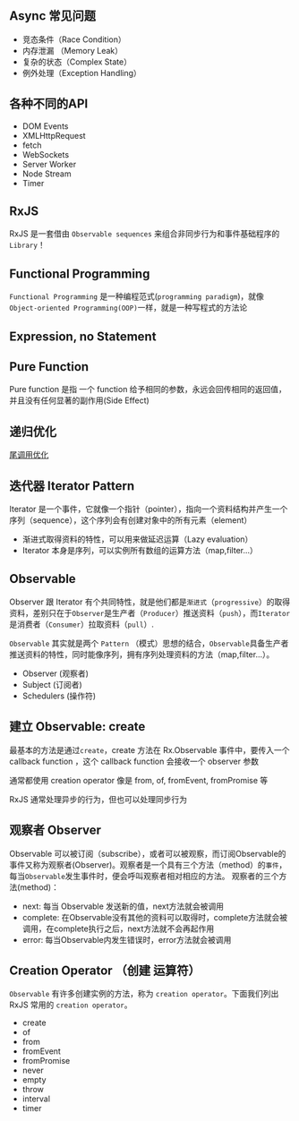 
## Async 常见问题
* 竞态条件（Race Condition）
* 内存泄漏 （Memory Leak）
* 复杂的状态（Complex State）
* 例外处理（Exception Handling）

## 各种不同的API
* DOM Events
* XMLHttpRequest
* fetch
* WebSockets
* Server Worker
* Node Stream
* Timer

## RxJS
RxJS 是一套借由 `Observable sequences` 来组合非同步行为和事件基础程序的 `Library`！

## Functional Programming
`Functional Programming` 是一种编程范式(`programming paradigm`)，就像 `Object-oriented Programming(OOP)`一样，就是一种写程式的方法论

## Expression, no Statement

## Pure Function
Pure function 是指 一个 function 给予相同的参数，永远会回传相同的返回值，并且没有任何显著的副作用(Side Effect)

## 递归优化
[尾调用优化](https://juejin.im/entry/592e8a2d0ce463006b510b34)

## 迭代器 Iterator Pattern
Iterator 是一个事件，它就像一个指针（pointer），指向一个资料结构并产生一个序列（sequence），这个序列会有创建对象中的所有元素（element）
* 渐进式取得资料的特性，可以用来做延迟运算（Lazy evaluation）
* Iterator 本身是序列，可以实例所有数组的运算方法（map,filter...）

## Observable
Observer 跟 Iterator 有个共同特性，就是他们都是`渐进式`（`progressive`）的取得资料，差别只在于`Observer`是生产者（`Producer`）推送资料（`push`），而`Iterator`是消费者（`Consumer`）拉取资料（`pull`）. <br/>

`Observable` 其实就是两个 `Pattern` （模式）思想的结合，`Observable`具备生产者推送资料的特性，同时能像序列，拥有序列处理资料的方法（map,filter...）。

* Observer (观察者)
* Subject (订阅者)
* Schedulers (操作符)

## 建立 Observable: create
最基本的方法是通过`create`，create 方法在 Rx.Observable 事件中，要传入一个 callback function ，这个 callback function 会接收一个 observer 参数 <br />

通常都使用 creation operator 像是 from, of, fromEvent, fromPromise 等 <br/>

RxJS 通常处理异步的行为，但也可以处理同步行为

## 观察者 Observer
Observable 可以被订阅（subscribe），或者可以被观察，而订阅Observable的事件又称为观察者(Observer)。观察者是一个具有三个方法（method）的`事件`，每当`Observable`发生事件时，便会呼叫观察者相对相应的方法。
观察者的三个方法(method)：

* next: 每当 Observable 发送新的值，next方法就会被调用
* complete: 在Observable没有其他的资料可以取得时，complete方法就会被调用，在complete执行之后，next方法就不会再起作用
* error: 每当Observable内发生错误时，error方法就会被调用

## Creation Operator （创建 运算符）

`Observable` 有许多创建实例的方法，称为 `creation operator`。下面我们列出 RxJS 常用的 `creation operator`。
* create
* of
* from
* fromEvent
* fromPromise
* never
* empty
* throw
* interval
* timer

